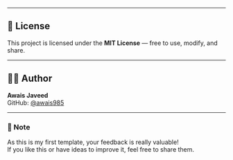 
---

## 📜 License
This project is licensed under the **MIT License** — free to use, modify, and share.

---

## 👨‍💻 Author
**Awais Javeed**  
GitHub: [@awais985](https://github.com/awais985)

---

### 💬 Note
As this is my first template, your feedback is really valuable!  
If you like this or have ideas to improve it, feel free to share them.
